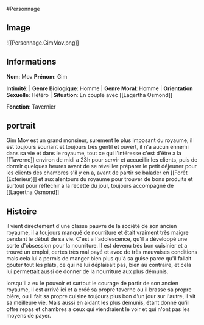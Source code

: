 #Personnage 

## Image
![[Personnage.GimMov.png]]

## Informations
**Nom**: Mov 
**Prénom**: Gim 

**Intimité**:
| **Genre Biologique**: Homme 
| **Genre Moral**: Homme 
| **Orientation Sexuelle**: Hétéro 
| **Situation**: En couple avec [[Lagertha Osmond]]

**Fonction**: Tavernier

## portrait
Gim Mov est un grand monsieur, surement le plus imposant du royaume, il est toujours souriant et toujours très gentil et ouvert, il n'a aucun ennemi dans sa vie et dans le royaume, tout ce qui l'intéresse c'est d'être a la [[Taverne]] environ de midi a 23h pour servir et accueillir les clients, puis de dormir quelques heures avant de se réveiller préparer le petit déjeuner pour les clients des chambres s'il y en a, avant de partir se balader en [[Forêt (Extérieur)]] et aux alentours du royaume pour trouver de bons produits et surtout pour réfléchir a la recette du jour, toujours accompagné de [[Lagertha Osmond]]

## Histoire
il vient directement d'une classe pauvre de la société de son ancien royaume, il a toujours manqué de nourriture et était vraiment très maigre pendant le début de sa vie. C'est a l'adolescence, qu'il a développé une sorte d'obsession pour la nourriture. Il est devenu très bon cuisinier et a trouvé un emploi, certes très mal payé et avec de très mauvaises conditions mais cela lui a permis de manger bien plus qu'à sa guise parce qu'il fallait gouter tout les plats, ce qui ne lui déplaisait pas, bien au contraire, et cela lui permettait aussi de donner de la nourriture aux plus démunis. 

lorsqu'il a eu le pouvoir et surtout le courage de partir de son ancien royaume, il est arrivé ici et a créé sa propre taverne ou il brasse sa propre bière, ou il fait sa propre cuisine toujours plus bon d'un jour sur l'autre, il vit sa meilleure vie. Mais aussi en aidant les plus démunis, étant donné qu'il offre repas et chambres a ceux qui viendraient le voir et qui n'ont pas les moyens de payer.